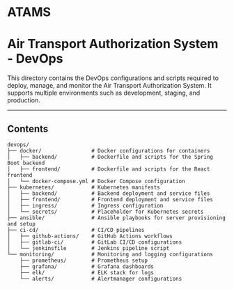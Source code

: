 # ATAMS


# Air Transport Authorization System - DevOps

This directory contains the DevOps configurations and scripts required to deploy, manage, and monitor the Air Transport Authorization System. It supports multiple environments such as development, staging, and production.

---

## Contents

```plaintext
devops/
├── docker/                # Docker configurations for containers
│   ├── backend/           # Dockerfile and scripts for the Spring Boot backend
│   ├── frontend/          # Dockerfile and scripts for the React frontend
│   └── docker-compose.yml # Docker Compose configuration
├── kubernetes/            # Kubernetes manifests
│   ├── backend/           # Backend deployment and service files
│   ├── frontend/          # Frontend deployment and service files
│   ├── ingress/           # Ingress configuration
│   └── secrets/           # Placeholder for Kubernetes secrets
├── ansible/               # Ansible playbooks for server provisioning and setup
├── ci-cd/                 # CI/CD pipelines
│   ├── github-actions/    # GitHub Actions workflows
│   ├── gitlab-ci/         # GitLab CI/CD configurations
│   └── jenkinsfile        # Jenkins pipeline script
└── monitoring/            # Monitoring and logging configurations
    ├── prometheus/        # Prometheus setup
    ├── grafana/           # Grafana dashboards
    ├── elk/               # ELK stack for logs
    └── alerts/            # Alertmanager configurations
